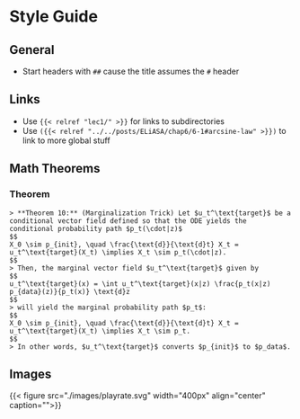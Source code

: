 # Style Guide

## General
- Start headers with `##` cause the title assumes the `#` header

## Links
- Use `{{< relref "lec1/" >}}` for links to subdirectories
- Use `({{< relref "../../posts/ELiASA/chap6/6-1#arcsine-law" >}})` to link to more global stuff

## Math Theorems
### Theorem
```
> **Theorem 10:** (Marginalization Trick) Let $u_t^\text{target}$ be a conditional vector field defined so that the ODE yields the conditional probability path $p_t(\cdot|z)$
$$
X_0 \sim p_{init}, \quad \frac{\text{d}}{\text{d}t} X_t = u_t^\text{target}(X_t) \implies X_t \sim p_t(\cdot|z).
$$
> Then, the marginal vector field $u_t^\text{target}$ given by
$$
u_t^\text{target}(x) = \int u_t^\text{target}(x|z) \frac{p_t(x|z) p_{data}(z)}{p_t(x)} \text{d}z
$$
> will yield the marginal probability path $p_t$:
$$
X_0 \sim p_{init}, \quad \frac{\text{d}}{\text{d}t} X_t = u_t^\text{target}(X_t) \implies X_t \sim p_t.
$$
> In other words, $u_t^\text{target}$ converts $p_{init}$ to $p_data$.
```

## Images
{{< figure src="./images/playrate.svg" width="400px" align="center" caption="">}}
